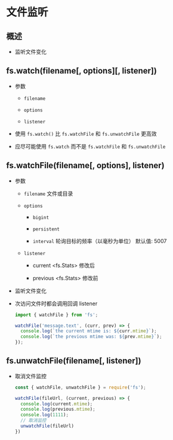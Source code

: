 # 文件监听

## 概述

+ 监听文件变化

## fs.watch(filename\[, options]\[, listener])

+ 参数

    + `filename`&#x20;

    + `options`

    + `listener`

+ 使用 `fs.watch()` 比 `fs.watchFile` 和 `fs.unwatchFile` 更高效

+ 应尽可能使用 `fs.watch` 而不是 `fs.watchFile` 和 `fs.unwatchFile`

## fs.watchFile(filename\[, options], listener)

+ 参数

    + `filename` 文件或目录

    + `options`&#x20;

        + `bigint`&#x20;

        + `persistent`

        + `interval` 轮询目标的频率（以毫秒为单位） 默认值: 5007

    + `listener`

        + current \<fs.Stats> 修改后

        + previous \<fs.Stats> 修改前

+ 监听文件变化

+ 次访问文件时都会调用回调 listener

    ```javascript
    import { watchFile } from 'fs';

    watchFile('message.text', (curr, prev) => {
      console.log(`the current mtime is: ${curr.mtime}`);
      console.log(`the previous mtime was: ${prev.mtime}`);
    });
    ```

## fs.unwatchFile(filename\[, listener])

+ 取消文件监控

    ```javascript
    const { watchFile, unwatchFile } = require('fs');

    watchFile(fileUrl, (current, previous) => {
      console.log(current.mtime);
      console.log(previous.mtime);
      console.log(1111);
      // 取消监控
      unwatchFile(fileUrl)
    })
    ```
